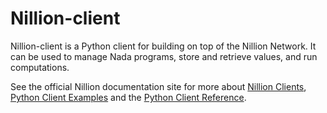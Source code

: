 # Nillion-client

Nillion-client is a Python client for building on top of the Nillion Network.
It can be used to manage Nada programs, store and retrieve values, and run
computations.

See the official Nillion documentation site for more about [Nillion
Clients][clients], [Python Client Examples][examples] and the [Python Client
Reference][reference].

[clients]: https://docs.nillion.com/nillion-client

[examples]: https://docs.nillion.com/python-client-examples

[reference]: https://docs.nillion.com/python-client-reference
